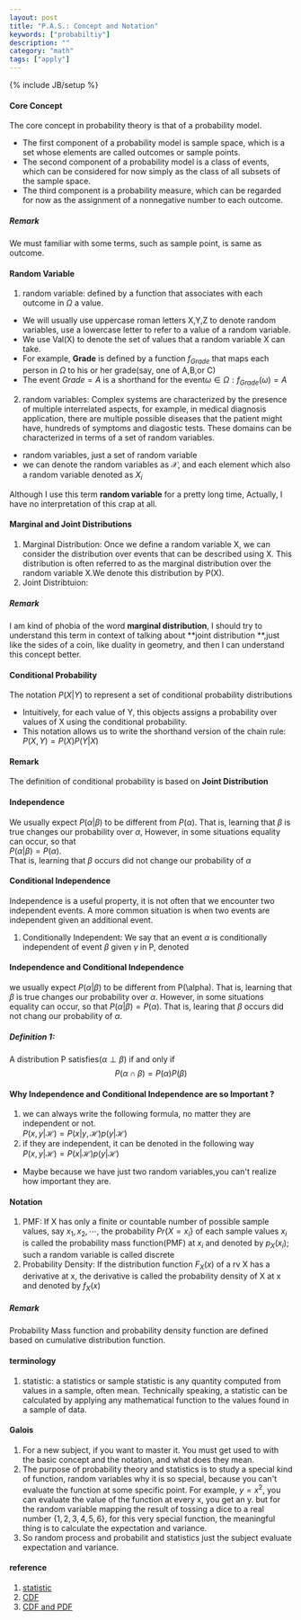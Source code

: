```yaml
---
layout: post
title: "P.A.S.: Concept and Notation"
keywords: ["probabiltiy"]
description: ""
category: "math"
tags: ["apply"]
---
```

{% include JB/setup %}
#### Core Concept
The core concept in probability theory is that of a probability model.
- The first component of a probability model is sample space, which is a set
  whose elements are called outcomes or sample points.
- The second component of a probability model is a class of events, which can be
  considered for now simply as the class of all subsets of the sample space.
- The third component is a probability measure, which can be regarded for now as
  the assignment of a nonnegative number to each outcome.

##### Remark
We must familiar with some terms, such as sample point, is same as outcome.


#### Random Variable
1. random variable: defined by a function that associates with each outcome in
   $\Omega$ a value.
- We will usually use uppercase roman letters X,Y,Z to denote random variables,
  use a lowercase letter to refer to a value of a random variable.
- We use Val(X) to denote the set of values that a random variable X can take.
- For example, **Grade** is defined by a function $f_{Grade}$ that maps each
  person in $\Omega$ to his or her grade(say, one of A,B,or C)
- The event $Grade=A$ is a shorthand for the event${\omega \in \Omega: f_{Grade}(\omega)=A}$
2. random variables: 
Complex systems are characterized by the presence of multiple interrelated
aspects, for example, in medical diagnosis application, there are multiple
possible diseases that the patient might have, hundreds of symptoms and
diagostic tests. These domains can be characterized in terms of a set of random
variables.
- random variables, just a set of random variable
- we can denote the random variables as $\mathcal{X}$, and each element which
  also a random variable denoted as $X_i$


Although I use this term **random variable** for a pretty long time, Actually, I
have no interpretation of this crap at all.

#### Marginal and Joint Distributions
1. Marginal Distribution: Once we define a random variable X, we can consider
   the distribution over events that can be described using X. This distribution
   is often referred to as the marginal distribution over the random variable
   X.We denote this distribution by P(X).
2. Joint Distribtuion:

##### Remark
I am kind of phobia of the word **marginal distribution**, I should try to
understand this term in context of talking about **joint distribution **,just
like the sides of a coin, like duality in geometry, and then I can understand
this concept better.

#### Conditional Probability
The notation $P(X|Y)$ to represent a set of conditional probability
distributions
- Intuitively, for each value of Y, this objects assigns a probability over
  values of X using the conditional probability.
- This notation allows us to write the shorthand version of the chain rule:
  $P(X,Y)=P(X)P(Y|X)$

#### Remark
The definition of conditional probability is based on **Joint Distribution**

#### Independence
We usually expect $P(\alpha|\beta)$ to be different from $P(\alpha)$. That is,
learning that $\beta$ is true changes our probability over $\alpha$, However, in
some situations equality can occur, so that <br />
$P(\alpha|\beta)=P(\alpha)$. <br />
That is, learning that $\beta$ occurs did not change our probability of $\alpha$

#### Conditional Independence
Independence is a useful property, it is not often that we encounter two
independent events. A more common situation is when two events are independent
given an additional event.
1. Conditionally Independent:  We say that an event $\alpha$ is conditionally independent of event $\beta$
   given $\gamma$ in P, denoted 







#### Independence and Conditional Independence
we usually expect $P(\alpha | \beta)$ to be different from P(\alpha). That is,
learning that $\beta$ is true changes our probability over $\alpha$. However, in
some situations equality can occur, so that $P(\alpha|\beta)=P(\alpha)$. That
is, learing that $\beta$ occurs did not chang our probability of $\alpha$. <br />

##### Definition 1:
A distribution P satisfies$(\alpha \perp \beta)$ if and only if 
$$
P(\alpha \cap \beta)=P(\alpha) P(\beta)
$$

#### Why Independence and Conditional Independence are so Important ?
1. we can always write the following formula, no matter they are independent or
   not. <br />
 $P(x,y| \mathcal{H})=P(x|y,\mathcal{H})p(y|\mathcal{H})$
2. if they are independent, it can be denoted in the following way <br />
 $P(x,y| \mathcal{H})=P(x|\mathcal{H})p(y|\mathcal{H})$
- Maybe because we have just two random variables,you can't realize how
  important they are.
#### Notation
1. PMF: If X has only a finite or countable number of possible sample values,
   say $x_1,x_2,\cdots$, the probability $Pr\{X=x_i\}$ of each sample values
   $x_i$ is called the probability mass function(PMF) at $x_i$ and denoted by
   $p_X(x_i)$; such a random variable is called discrete
2. Probability Density: If the distribution function $F_X(x)$ of a rv X has a
   derivative at x, the derivative is called the probability density of X at x
   and denoted by $f_X(x)$
##### Remark
Probability Mass function and probability density function are defined based on
cumulative distribution function.



#### terminology
1. statistic: a statistics or sample statistic is any quantity computed from
   values in a sample, often mean. Technically speaking, a statistic can be
   calculated by applying any mathematical function to the values found in a
   sample of data.

#### Galois
1. For a new subject, if you want to master it. You must get used to with the
   basic concept and the notation, and what does they mean.
2. The purpose of probability theory and statistics is to study a special kind of function, random variables  why
   it is so special, because you can't evaluate the function at some specific
   point. For example, $y=x^2$, you can evaluate the value of the function at
   every x, you get an y. but for the random variable mapping  the result of tossing a dice to a real number $\{1,2,3,4,5,6\}$,
   for this very special function, the meaningful thing is to calculate the
       expectation and variance. 
3. So random process and probabilit and statistics just the subject evaluate
   expectation and variance.

#### reference
1. [statistic](https://en.wikipedia.org/wiki/Statistic)
2. [CDF](https://en.wikipedia.org/wiki/Cumulative_distribution_function)
3. [CDF and PDF](https://www.probabilitycourse.com/chapter4/4_1_3_functions_continuous_var.php)


